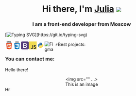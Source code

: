 <h1 align="center">Hi there, I'm <a href="https://daniilshat.ru/" target="_blank">Julia</a> 
<img src="https://github.com/blackcater/blackcater/raw/main/images/Hi.gif" height="32"/></h1>
<h3 align="center"> I am a front-end developer from Moscow</h3>


[![Typing SVG](https://readme-typing-svg.herokuapp.com?color=%2336BCF7&lines=⚡+My+skills+and+tools:)](https://git.io/typing-svg)

<img align='left' alt='HTML5' width='26px' src='https://raw.githubusercontent.com/github/explore/80688e429a7d4ef2fca1e82350fe8e3517d3494d/topics/html/html.png' />
<img align='left' alt='HTML5' width='26px' src='https://raw.githubusercontent.com/github/explore/80688e429a7d4ef2fca1e82350fe8e3517d3494d/topics/css/css.png' />
<img align='left' alt='Bootstrap' width='26px' src='https://raw.githubusercontent.com/github/explore/80688e429a7d4ef2fca1e82350fe8e3517d3494d/topics/bootstrap/bootstrap.png'/>
<img align='left' alt='
JavaScript' width='26px' src='https://raw.githubusercontent.com/github/explore/80688e429a7d4ef2fca1e82350fe8e3517d3494d/topics/javascript/javascript.png' />
<img align='left' alt='Python' width='26px' src='https://raw.githubusercontent.com/github/explore/80688e429a7d4ef2fca1e82350fe8e3517d3494d/topics/python/python.png' />
<img align='left' alt='Figma' width='35px' src='https://cdn.icon-icons.com/icons2/2699/PNG/512/figma_logo_icon_171159.png' /> 
 
⚡Best projects:

### You can contact me:


Hello there!
      <center><img src="" ...></center>
      <center>This is an image</center>
Hi!


<!--
**JuliaMISH/Juliamish** is a ✨ _special_ ✨ repository because its `README.md` (this file) appears on your GitHub profile.


[][mail.ru]
[][telegrams]

[mail.ru]:juliamish@mail.ru
[telegrams]:@Mishunia
